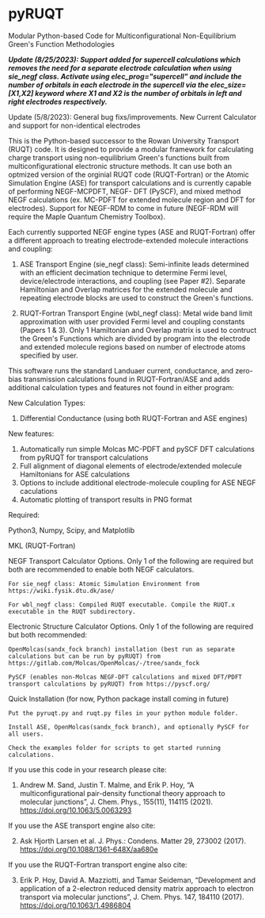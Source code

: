 # pyRUQT
Modular Python-based Code for Multiconfigurational Non-Equilibrium Green's Function Methodologies


***Update (8/25/2023): Support added for supercell calculations which removes the need for a separate electrode calculation when using sie_negf class. Activate using elec_prog="supercell" and include the number of orbitals in each electrode in the supercell via the elec_size=[X1,X2] keyword where X1 and X2 is the number of orbitals in left and right electrodes respectively.***

Update (5/8/2023): General bug fixs/improvements. New Current Calculator and support for non-identical electrodes

This is the Python-based successor to the Rowan University Transport (RUQT) code. It is designed to provide a modular framework for calculating charge 
transport using non-equilibrium Green's functions built from multiconfigurational electronic structure methods. It can use both an optmized version of the 
orginial RUQT code (RUQT-Fortran) or the Atomic Simulation Engine (ASE) for transport calculations and is currently capable of performing NEGF-MCPDFT, NEGF-
DFT (PySCF), and mixed method NEGF calculations (ex. MC-PDFT for extended molecule region and DFT for electrodes). Support for NEGF-RDM to come in future 
(NEGF-RDM will require the Maple Quantum Chemistry Toolbox).

Each currently supported NEGF engine types (ASE and RUQT-Fortran) offer a different approach to treating electrode-extended molecule interactions and coupling:

1. ASE Transport Engine (sie_negf class): Semi-infinite leads determined with an efficient decimation technique to determine Fermi level, device/electrode 
interactions, and coupling (see Paper #2). Separate Hamiltonian and Overlap matrices for the extended molecule and repeating electrode blocks are used to 
construct the Green's functions.

2. RUQT-Fortran Transport Engine (wbl_negf class): Metal wide band limit approximation with user provided Fermi level and coupling constants (Papers 1 & 3). Only 1 
Hamiltonian and Overlap matrix is used to contruct the Green's Functions which are divided by program into the electrode and extended molecule regions 
based on number of electrode atoms specified by user.

This software runs the standard Landuaer current, conductance, and zero-bias transmission calculations found in RUQT-Fortran/ASE and adds additional calculation types and features not found in either program:

New Calculation Types:
  1. Differential Conductance (using both RUQT-Fortran and ASE engines)
    
New features:
  1.  Automatically run simple Molcas MC-PDFT and pySCF DFT calculations from pyRUQT for transport calculations
  2.  Full alignment of diagonal elements of electrode/extended molecule Hamiltonians for ASE calculations
  3.  Options to include additional electrode-molecule coupling for ASE NEGF caculations
  4.  Automatic plotting of transport results in PNG format

Required:

Python3, Numpy, Scipy, and Matplotlib

MKL (RUQT-Fortran)


NEGF Transport Calculator Options. Only 1 of the following are required but both are recommended to enable both NEGF calculators.

    For sie_negf class: Atomic Simulation Environment from https://wiki.fysik.dtu.dk/ase/

    For wbl_negf class: Compiled RUQT executable. Compile the RUQT.x executable in the RUQT subdirectory.

Electronic Structure Calculator Options. Only 1 of the following are required but both recommended:

    OpenMolcas(sandx_fock branch) installation (best run as separate calculations but can be run by pyRUQT) from https://gitlab.com/Molcas/OpenMolcas/-/tree/sandx_fock

    PySCF (enables non-Molcas NEGF-DFT calculations and mixed DFT/PDFT transport calculations by pyRUQT) from https://pyscf.org/

Quick Installation (for now, Python package install coming in future)

    Put the pyruqt.py and ruqt.py files in your python module folder.

    Install ASE, OpenMolcas(sandx_fock branch), and optionally PySCF for all users.

    Check the examples folder for scripts to get started running calculations.

If you use this code in your research please cite:

1. Andrew M. Sand, Justin T. Malme, and Erik P. Hoy, “A multiconfigurational pair-density functional theory approach to molecular junctions”, J. Chem. Phys., 155(11), 114115 (2021). https://doi.org/10.1063/5.0063293 

If you use the ASE transport engine also cite:

2. Ask Hjorth Larsen et al. J. Phys.: Condens. Matter 29, 273002 (2017). https://doi.org/10.1088/1361-648X/aa680e

If you use the RUQT-Fortran transport engine also cite:

3. Erik P. Hoy, David A. Mazziotti, and Tamar Seideman, “Development and application of a 2-electron reduced density matrix approach to electron transport 
via molecular junctions”, J. Chem. Phys. 147, 184110 (2017). https://doi.org/10.1063/1.4986804
